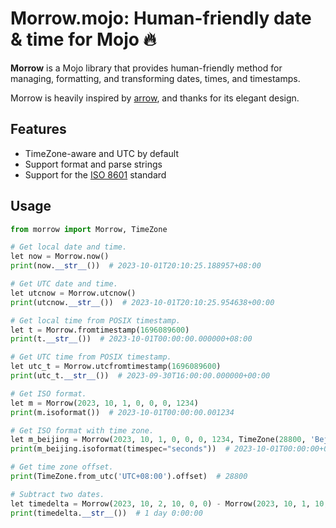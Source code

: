 # Morrow.mojo: Human-friendly date & time for Mojo 🔥


**Morrow** is a Mojo library that provides human-friendly method for managing, formatting, and transforming dates, times, and timestamps.

Morrow is heavily inspired by [arrow](https://github.com/arrow-py/arrow), and thanks for its elegant design.


## Features

- TimeZone-aware and UTC by default
- Support format and parse strings
- Support for the [ISO 8601](https://en.wikipedia.org/wiki/ISO_8601) standard


## Usage

```python
from morrow import Morrow, TimeZone

# Get local date and time.
let now = Morrow.now()
print(now.__str__())  # 2023-10-01T20:10:25.188957+08:00

# Get UTC date and time.
let utcnow = Morrow.utcnow()
print(utcnow.__str__())  # 2023-10-01T20:10:25.954638+00:00

# Get local time from POSIX timestamp.
let t = Morrow.fromtimestamp(1696089600)
print(t.__str__())  # 2023-10-01T00:00:00.000000+08:00

# Get UTC time from POSIX timestamp.
let utc_t = Morrow.utcfromtimestamp(1696089600)
print(utc_t.__str__())  # 2023-09-30T16:00:00.000000+00:00

# Get ISO format.
let m = Morrow(2023, 10, 1, 0, 0, 0, 1234)
print(m.isoformat())  # 2023-10-01T00:00:00.001234

# Get ISO format with time zone.
let m_beijing = Morrow(2023, 10, 1, 0, 0, 0, 1234, TimeZone(28800, 'Bejing'))
print(m_beijing.isoformat(timespec="seconds"))  # 2023-10-01T00:00:00+08:00

# Get time zone offset.
print(TimeZone.from_utc('UTC+08:00').offset)  # 28800

# Subtract two dates.
let timedelta = Morrow(2023, 10, 2, 10, 0, 0) - Morrow(2023, 10, 1, 10, 0, 0)
print(timedelta.__str__())  # 1 day 0:00:00
```
